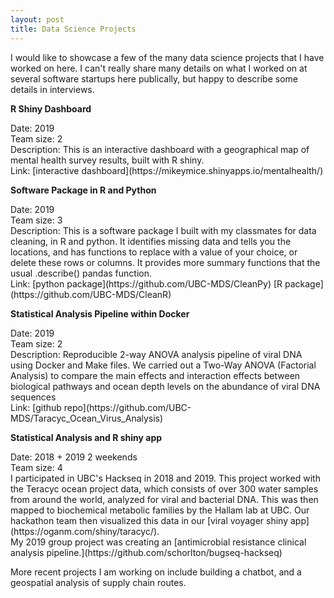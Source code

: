 ```yaml
---
layout: post
title: Data Science Projects
---
```


I would like to showcase a few of the many data science projects that I have worked on here. I can't really share many details on what I worked on at several software startups here publically, but happy to describe some details in interviews.

**R Shiny Dashboard**
<p> Date: 2019 <br>  
Team size: 2   <br>
Description: This is an interactive dashboard with a geographical map of mental health survey results, built with R shiny.  <br>
Link:  [interactive dashboard](https://mikeymice.shinyapps.io/mentalhealth/) </p>

**Software Package in R and Python**
<p> Date: 2019 <br>
Team size: 3 <br>
Description: This is a software package I built with my classmates for data cleaning, in R and python. It identifies missing data and tells you the locations, and has functions to replace with a value of your choice, or delete these rows or columns. It provides more summary functions that the usual .describe() pandas function. <br>
Link: [python package](https://github.com/UBC-MDS/CleanPy) [R package](https://github.com/UBC-MDS/CleanR)</p>

**Statistical Analysis Pipeline within Docker**
<p> Date: 2019 <br>
Team size: 2 <br>
Description: Reproducible 2-way ANOVA analysis pipeline of viral DNA using Docker and Make files. We carried out a Two-Way ANOVA (Factorial Analysis) to compare the main effects and interaction effects between biological pathways and ocean depth levels on the abundance of viral DNA sequences <br>
Link: [github repo](https://github.com/UBC-MDS/Taracyc_Ocean_Virus_Analysis) </p>

**Statistical Analysis and R shiny app**
<p> Date: 2018 + 2019 2 weekends <br>
Team size: 4 <br>
I participated in UBC's Hackseq in 2018 and 2019. This project worked with the Teracyc ocean project data, which consists of over 300 water samples from around the world, analyzed for viral and bacterial DNA. This was then mapped to biochemical metabolic families by the Hallam lab at UBC. Our hackathon team then visualized this data in our [viral voyager shiny app](https://oganm.com/shiny/taracyc/).  <br>
My 2019 group project was creating an [antimicrobial resistance clinical analysis pipeline.](https://github.com/schorlton/bugseq-hackseq) </p>

More recent projects I am working on include building a chatbot, and a geospatial analysis of supply chain routes.
